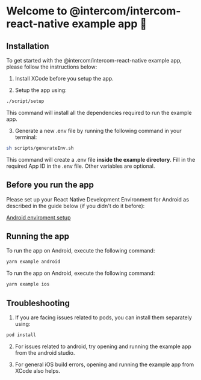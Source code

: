 # Welcome to @intercom/intercom-react-native example app 👋

## Installation

To get started with the @intercom/intercom-react-native example app, please follow the instructions below:

1. Install XCode before you setup the app.

2. Setup the app using:
```sh
./script/setup
```
This command will install all the dependencies required to run the example app.

3. Generate a new .env file by running the following command in your terminal:
```sh
sh scripts/generateEnv.sh
```
This command will create a .env file <b>inside the example directory</b>.
Fill in the required App ID in the .env file. Other variables are optional.

## Before you run the app
 
Please set up your React Native Development Environment for Android as described in the guide below (if you didn't do it before):

[Android enviroment setup](https://reactnative.dev/docs/environment-setup?package-manager=yarn&guide=native&platform=android)

## Running the app

To run the app on Android, execute the following command:

```sh
yarn example android
```

To run the app on Android, execute the following command:

```sh
yarn example ios
```

## Troubleshooting

1. If you are facing issues related to pods, you can install them separately using:
```sh
pod install
```

2. For issues related to android, try opening and running the example app from the android studio.

3. For general iOS build errors, opening and running the example app from XCode also helps.
